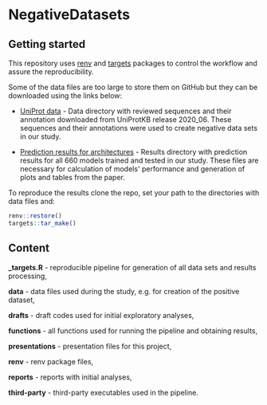 # NegativeDatasets


## Getting started

This repository uses [renv](https://CRAN.R-project.org/package=renv) and [targets](https://CRAN.R-project.org/package=targets) packages to control the workflow and assure the reproducibility. 

Some of the data files are too large to store them on GitHub but they can be downloaded using the links below:

- [UniProt data](https://www.dropbox.com/sh/n7hcu1byp1izuwv/AAB6irXnv8S5dE-LEW4QkM-ya?dl=0) - Data directory with reviewed sequences and their annotation downloaded from UniProtKB release 2020_06. These sequences and their annotations were used to create negative data sets in our study. 

- [Prediction results for architectures](https://www.dropbox.com/sh/iuytufcl92kd61a/AAArrO0P9XhZavDxfTpqjIhua?dl=0) - Results directory with prediction results for all 660 models trained and tested in our study. These files are necessary for calculation of models' performance and generation of plots and tables from the paper.

To reproduce the results clone the repo, set your path to the directories with data files and:

``` r
renv::restore()
targets::tar_make()
```


## Content

**\_targets.R** - reproducible pipeline for generation of all data sets and results processing, 

**data** - data files used during the study, e.g. for creation of the positive dataset,

**drafts** - draft codes used for initial exploratory analyses,

**functions** - all functions used for running the pipeline and obtaining results,

**presentations** - presentation files for this project,

**renv** - renv package files,

**reports** - reports with initial analyses,

**third-party** - third-party executables used in the pipeline.
